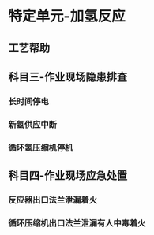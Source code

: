 # 特定单元-加氢反应

## 工艺帮助

## 科目三-作业现场隐患排查

### 长时间停电

### 新氢供应中断

### 循环氢压缩机停机

## 科目四-作业现场应急处置

### 反应器出口法兰泄漏着火

### 循环压缩机出口法兰泄漏有人中毒着火
